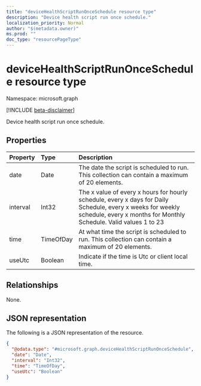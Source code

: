 ```yaml
---
title: "deviceHealthScriptRunOnceSchedule resource type"
description: "Device health script run once schedule."
localization_priority: Normal
author: "$(metadata.owner)"
ms.prod: ""
doc_type: "resourcePageType"
---
```


# deviceHealthScriptRunOnceSchedule resource type

Namespace: microsoft.graph

[!INCLUDE [beta-disclaimer](../../includes/beta-disclaimer.md)]

Device health script run once schedule.

## Properties

| Property | Type      | Description                                                                                                                                                                     |
| :------- | :-------- | :------------------------------------------------------------------------------------------------------------------------------------------------------------------------------ |
| date     | Date      | The date the script is scheduled to run. This collection can contain a maximum of 20 elements.                                                                                  |
| interval | Int32     | The x value of every x hours for hourly schedule, every x days for Daily Schedule, every x weeks for weekly schedule, every x months for Monthly Schedule. Valid values 1 to 23 |
| time     | TimeOfDay | At what time the script is scheduled to run. This collection can contain a maximum of 20 elements.                                                                              |
| useUtc   | Boolean   | Indicate if the time is Utc or client local time.                                                                                                                               |

## Relationships

None.

## JSON representation

The following is a JSON representation of the resource.

<!-- {
  "blockType": "resource",
  "@odata.type": "microsoft.graph.deviceHealthScriptRunOnceSchedule",
}
-->

```json
{
  "@odata.type": "#microsoft.graph.deviceHealthScriptRunOnceSchedule",
  "date": "Date",
  "interval": "Int32",
  "time": "TimeOfDay",
  "useUtc": "Boolean"
}
```
